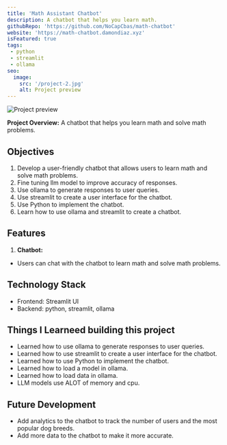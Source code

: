```yaml
---
title: 'Math Assistant Chatbot'
description: A chatbot that helps you learn math.
githubRepo: 'https://github.com/NoCapCbas/math-chatbot'
website: 'https://math-chatbot.damondiaz.xyz'
isFeatured: true
tags:
 - python
 - streamlit
 - ollama
seo:
  image:
    src: '/project-2.jpg'
    alt: Project preview
---
```


![Project preview](/project-2.jpg)

**Project Overview:**
A chatbot that helps you learn math and solve math problems.

## Objectives

1. Develop a user-friendly chatbot that allows users to learn math and solve math problems.
2. Fine tuning llm model to improve accuracy of responses.
3. Use ollama to generate responses to user queries.
4. Use streamlit to create a user interface for the chatbot.
5. Use Python to implement the chatbot.
6. Learn how to use ollama and streamlit to create a chatbot.

## Features

1. **Chatbot:**

- Users can chat with the chatbot to learn math and solve math problems.


## Technology Stack

- Frontend: Streamlit UI
- Backend: python, streamlit, ollama

## Things I Learneed building this project

- Learned how to use ollama to generate responses to user queries.
- Learned how to use streamlit to create a user interface for the chatbot.
- Learned how to use Python to implement the chatbot.
- Learned how to load a model in ollama.
- Learned how to load data in ollama.
- LLM models use ALOT of memory and cpu.

## Future Development

- Add analytics to the chatbot to track the number of users and the most popular dog breeds.
- Add more data to the chatbot to make it more accurate.

